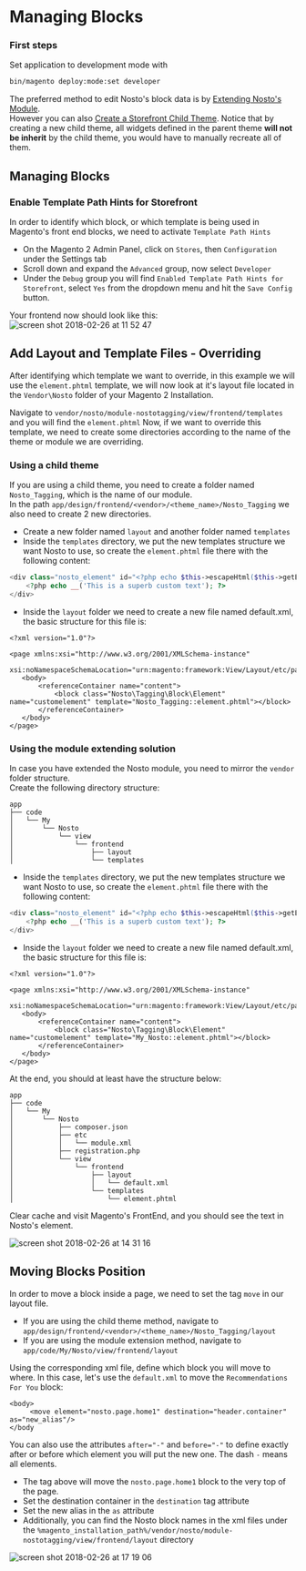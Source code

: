 # Managing Blocks

### First steps

Set application to development mode with

```bash
bin/magento deploy:mode:set developer
```

The preferred method to edit Nosto's block data is by [Extending Nosto's Module](overriding-or-extending-functionalities/).  
However you can also [Create a Storefront Child Theme](https://github.com/supercid/wiki-docs/tree/bfcad31e54e9c48d9a2ca1df7b28ae4691497212/Create-a-storefront-child-theme.md). Notice that by creating a new child theme, all widgets defined in the parent theme **will not be inherit** by the child theme, you would have to manually recreate all of them.

## Managing Blocks

### Enable Template Path Hints for Storefront

In order to identify which block, or which template is being used in Magento's front end blocks, we need to activate `Template Path Hints`

* On the Magento 2 Admin Panel, click on `Stores`, then `Configuration` under the Settings tab
* Scroll down and expand the `Advanced` group, now select `Developer`
* Under the `Debug` group you will find `Enabled Template Path Hints for Storefront`, select `Yes` from the dropdown menu and hit the `Save Config` button.

Your frontend now should look like this: ![screen shot 2018-02-26 at 11 52 47](https://user-images.githubusercontent.com/2778820/36664059-349c6272-1aec-11e8-9a8e-ecebd0a616d2.png)

## Add Layout and Template Files - Overriding

After identifying which template we want to override, in this example we will use the `element.phtml` template, we will now look at it's layout file located in the `Vendor\Nosto` folder of your Magento 2 Installation.

Navigate to `vendor/nosto/module-nostotagging/view/frontend/templates` and you will find the `element.phtml` Now, if we want to override this template, we need to create some directories according to the name of the theme or module we are overriding.

### Using a child theme

If you are using a child theme, you need to create a folder named `Nosto_Tagging`, which is the name of our module.  
In the path `app/design/frontend/<vendor>/<theme_name>/Nosto_Tagging` we also need to create 2 new directories.

* Create a new folder named `layout` and another folder named `templates`
* Inside the `templates` directory, we put the new templates structure we want Nosto to use, so create the `element.phtml` file there with the following content:

```php
<div class="nosto_element" id="<?php echo $this->escapeHtml($this->getElementId()); ?>">
    <?php echo __('This is a superb custom text'); ?>
</div>
```

* Inside the `layout` folder we need to create a new file named default.xml, the basic structure for this file is:

```markup
<?xml version="1.0"?>

<page xmlns:xsi="http://www.w3.org/2001/XMLSchema-instance"
     xsi:noNamespaceSchemaLocation="urn:magento:framework:View/Layout/etc/page_configuration.xsd">
   <body>
       <referenceContainer name="content">
           <block class="Nosto\Tagging\Block\Element" name="customelement" template="Nosto_Tagging::element.phtml"></block>
       </referenceContainer>
   </body>
</page>
```

### Using the module extending solution

In case you have extended the Nosto module, you need to mirror the `vendor` folder structure.  
 Create the following directory structure:

```text
app
├── code
│   └── My
│       └── Nosto
│           └── view
│               └── frontend
│                   ├── layout
│                   └── templates
```

* Inside the `templates` directory, we put the new templates structure we want Nosto to use, so create the `element.phtml` file there with the following content:

```php
<div class="nosto_element" id="<?php echo $this->escapeHtml($this->getElementId()); ?>">
    <?php echo __('This is a superb custom text'); ?>
</div>
```

* Inside the `layout` folder we need to create a new file named default.xml, the basic structure for this file is:

```markup
<?xml version="1.0"?>

<page xmlns:xsi="http://www.w3.org/2001/XMLSchema-instance"
     xsi:noNamespaceSchemaLocation="urn:magento:framework:View/Layout/etc/page_configuration.xsd">
   <body>
       <referenceContainer name="content">
           <block class="Nosto\Tagging\Block\Element" name="customelement" template="My_Nosto::element.phtml"></block>
       </referenceContainer>
   </body>
</page>
```

At the end, you should at least have the structure below:

```text
app
├── code
│   └── My
│       └── Nosto
│           ├── composer.json
│           ├── etc
│           │   └── module.xml
│           ├── registration.php
│           └── view
│               └── frontend
│                   ├── layout
│                   │   └── default.xml
│                   └── templates
│                       └── element.phtml
```

Clear cache and visit Magento's FrontEnd, and you should see the text in Nosto's element.

![screen shot 2018-02-26 at 14 31 16](https://user-images.githubusercontent.com/2778820/36670715-ca1c7868-1b01-11e8-9c69-e0bed2dfbe3a.png)

## Moving Blocks Position

In order to move a block inside a page, we need to set the tag `move` in our layout file.

* If you are using the child theme method, navigate to `app/design/frontend/<vendor>/<theme_name>/Nosto_Tagging/layout` 
* If you are using the module extension method, navigate to `app/code/My/Nosto/view/frontend/layout`  

Using the corresponding xml file, define which block you will move to where. In this case, let's use the `default.xml` to move the `Recommendations For You` block:

```markup
<body>
     <move element="nosto.page.home1" destination="header.container" as="new_alias"/>
</body
```

You can also use the attributes `after="-"` and `before="-"` to define exactly after or before which element you will put the new one. The dash `-` means all elements.

* The tag above will move the `nosto.page.home1` block to the very top of the page.
* Set the destination container in the `destination` tag attribute
* Set the new alias in the `as` attribute
* Additionally, you can find the Nosto block names in the xml files under the `%magento_installation_path%/vendor/nosto/module-nostotagging/view/frontend/layout` directory

![screen shot 2018-02-26 at 17 19 06](https://user-images.githubusercontent.com/2778820/36678371-370b9352-1b19-11e8-9de3-6250ea6abf94.png)

